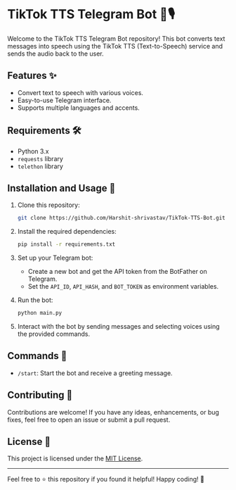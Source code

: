# TikTok TTS Telegram Bot 🤖🎙️

Welcome to the TikTok TTS Telegram Bot repository! This bot converts text messages into speech using the TikTok TTS (Text-to-Speech) service and sends the audio back to the user.

## Features ✨

- Convert text to speech with various voices.
- Easy-to-use Telegram interface.
- Supports multiple languages and accents.

## Requirements 🛠️

- Python 3.x
- `requests` library
- `telethon` library

## Installation and Usage 🚀

1. Clone this repository:

    ```bash
    git clone https://github.com/Harshit-shrivastav/TikTok-TTS-Bot.git
    ```

2. Install the required dependencies:

    ```bash
    pip install -r requirements.txt
    ```

3. Set up your Telegram bot:

    - Create a new bot and get the API token from the BotFather on Telegram.
    - Set the `API_ID`, `API_HASH`, and `BOT_TOKEN` as environment variables.

4. Run the bot:

    ```bash
    python main.py
    ```

5. Interact with the bot by sending messages and selecting voices using the provided commands.

## Commands 🤖

- `/start`: Start the bot and receive a greeting message.

## Contributing 🤝

Contributions are welcome! If you have any ideas, enhancements, or bug fixes, feel free to open an issue or submit a pull request.

## License 📝

This project is licensed under the [MIT License](LICENSE).

---

Feel free to ⭐ this repository if you found it helpful! Happy coding! 🚀
